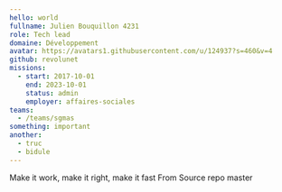 ```yaml
---
hello: world
fullname: Julien Bouquillon 4231
role: Tech lead
domaine: Développement
avatar: https://avatars1.githubusercontent.com/u/124937?s=460&v=4
github: revolunet
missions:
  - start: 2017-10-01
    end: 2023-10-01
    status: admin
    employer: affaires-sociales
teams:
  - /teams/sgmas
something: important
another:
  - truc
  - bidule
---
```

Make it work, make it right, make it fast
From Source repo master